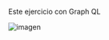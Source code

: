 Este ejercicio con Graph QL


![imagen](https://github.com/MarcVCE/Ejercicio-Opcional-con-GraphQL/assets/43180462/6320ca11-6f2c-43a1-941f-29207b69da81)
